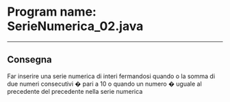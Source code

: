 # Program name: SerieNumerica_02.java
---

## Consegna

Far inserire una serie numerica di interi fermandosi quando o la somma di due numeri consecutivi � pari a 10 o quando un
numero � uguale al precedente del precedente nella serie numerica